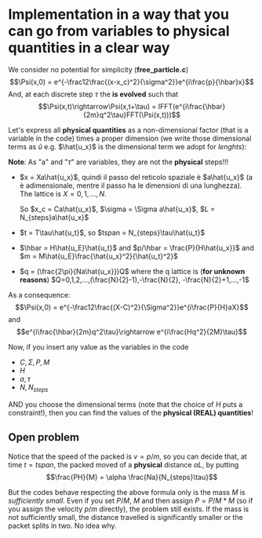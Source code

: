 # Implementation in a way that you can go from variables to physical quantities in a clear way

We consider no potential for simplicity (**free_particle.c**)
$$\Psi(x,0) = e^{-\frac12\frac{(x-x_c)^2}{\sigma^2}}e^{i\frac{p}{\hbar}x}$$
And, at each discrete step $\tau$ the **is evolved** such that
$$\Psi(x,t)\rightarrow\Psi(x,t+\tau) = IFFT(e^{i\frac{\hbar}{2m}q^2\tau}FFT(\Psi(x,t)))$$

Let's express all **physical quantities** as a non-dimensional factor (that is a variable in the code) times a proper dimension (we write those dimensional terms as $\hat{u}$ e.g. $\hat{u_x}$ is the dimensional term we adopt for _lenghts_):

**Note**: As "a" and "$\tau$" are variables, they are not the **physical** steps!!!

- $x = Xa\hat{u_x}$, quindi il passo del reticolo spaziale è $a\hat{u_x}$ (a è adimensionale, mentre il passo ha le dimensioni di una lunghezza).
The lattice is $X=0,1,...,N$.

    So $x_c = Ca\hat{u_x}$, $\sigma = \Sigma a\hat{u_x}$, $L = N_{steps}a\hat{u_x}$

- $t = T\tau\hat{u_t}$, so $tspan = N_{steps}\tau\hat{u_t}$

- $\hbar = H\hat{u_E}\hat{u_t}$ and $p/\hbar = \frac{P}{H\hat{u_x}}$ and $m = M\hat{u_E}\frac{\hat{u_x}^2}{\hat{u_t}^2}$

- $q = (\frac{2\pi}{Na\hat{u_x}})Q$ where the q lattice is (**for unknown reasons**) $Q=0,1,2,...,(\frac{N}{2}-1),-\frac{N}{2}, -\frac{N}{2}+1,...,-1$

As a consequence:
$$\Psi(x,0) = e^{-\frac12\frac{(X-C)^2}{\Sigma^2}}e^{i\frac{P}{H}aX}$$
and
$$e^{i\frac{\hbar}{2m}q^2\tau}\rightarrow e^{i\frac{Hq^2}{2M}\tau}$$

Now, if you insert any value as the variables in the code
- $C, \Sigma, P, M$
- $H$
- $a, \tau$
- $N, N_{steps}$

AND you choose the dimensional terms (note that the choice of $H$ puts a constraint!), then you can find the values of the **physical (REAL) quantities**!

## Open problem
Notice that the speed of the packed is $v = p/m$, so you can decide that, at time $t=tspan$, the packed moved of a **physical** distance $\alpha L$, by putting
$$\frac{PH}{M} = \alpha \frac{Na}{N_{steps}\tau}$$


But the codes behave respecting the above formula only is the mass $M$ is _sufficiently small_. Even if you set $P/M$, $M$ and then assign $P = P/M*M$ (so if you assign the velocity $p/m$ directly), the problem still exists.
If the mass is not sufficiently small, the distance travelled is significantly smaller or the packet splits in two.
No idea why.